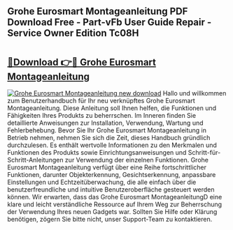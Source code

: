 ## Grohe Eurosmart Montageanleitung PDF Download Free - Part-vFb User Guide Repair - Service Owner Edition Tc08H

# <h2><a href="http://df7bpof.blite.top/?on=Grohe+Eurosmart+Montageanleitung">🔗Download 👉🔴 Grohe Eurosmart Montageanleitung</a></h2>

[![Grohe Eurosmart Montageanleitung new download](https://i.imgur.com/lujVjoI.png)](http://df7bpof.blite.top/?on=Grohe+Eurosmart+Montageanleitung)
Hallo und willkommen zum Benutzerhandbuch für Ihr neu verknüpftes Grohe Eurosmart Montageanleitung. Diese Anleitung soll Ihnen helfen, die Funktionen und Fähigkeiten Ihres Produkts zu beherrschen. Im Inneren finden Sie detaillierte Anweisungen zur Installation, Verwendung, Wartung und Fehlerbehebung. Bevor Sie Ihr Grohe Eurosmart Montageanleitung in Betrieb nehmen, nehmen Sie sich die Zeit, dieses Handbuch gründlich durchzulesen. Es enthält wertvolle Informationen zu den Merkmalen und Funktionen des Produkts sowie Einrichtungsanweisungen und Schritt-für-Schritt-Anleitungen zur Verwendung der einzelnen Funktionen. Grohe Eurosmart Montageanleitung verfügt über eine Reihe fortschrittlicher Funktionen, darunter Objekterkennung, Gesichtserkennung, anpassbare Einstellungen und Echtzeitüberwachung, die alle einfach über die benutzerfreundliche und intuitive Benutzeroberfläche gesteuert werden können. Wir erwarten, dass das Grohe Eurosmart MontageanleitungD eine klare und leicht verständliche Ressource auf Ihrem Weg zur Beherrschung der Verwendung Ihres neuen Gadgets war. Sollten Sie Hilfe oder Klärung benötigen, zögern Sie bitte nicht, unser Support-Team zu kontaktieren.
